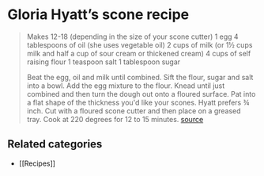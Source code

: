# Gloria Hyatt’s scone recipe

> Makes 12-18 (depending in the size of your scone cutter)
> 1 egg
> 4 tablespoons of oil (she uses vegetable oil)
> 2 cups of milk (or 1½ cups milk and half a cup of sour cream or thickened cream)
> 4 cups of self raising flour
> 1 teaspoon salt
> 1 tablespoon sugar
>
> Beat the egg, oil and milk until combined. Sift the flour, sugar and salt into a bowl. Add the egg mixture to the flour. Knead until just combined and then turn the dough out onto a floured surface. Pat into a flat shape of the thickness you'd like your scones. Hyatt prefers ¾ inch. Cut with a floured scone cutter and then place on a greased tray. Cook at 220 degrees for 12 to 15 minutes. [source](http://www.smh.com.au/lifestyle/homestyle/tried-and-tasted/how-to-bake-the-perfect-scone-20110504-1e7xn.html)

## Related categories

- [[Recipes]]


